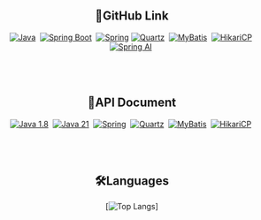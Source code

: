 <!-- 타이틀 -->
<div align="center">
  <!--img src="https://capsule-render.vercel.app/api?type=cylinder&color=auto&height=100&section=header&text=OYH%20Repository&fontSize=60)"/-->
</div>

<br/>

<div align=center>
  <h2>🔗GitHub Link</h2>
  <a href="https://github.com/openjdk">
    <img alt="Java" src ="https://img.shields.io/badge/Java-FF9950.svg?&style=for-the-badge&logo=Java&logoColor=white"/><a/>&nbsp;
  <a href="https://github.com/spring-projects">
    <img alt="Spring Boot" src ="https://img.shields.io/badge/Spring Boot-6DB33F.svg?&style=for-the-badge&logo=Spring Boot&logoColor=white"/><a/>&nbsp;
  <a href="https://github.com/spring-projects">
    <img alt="Spring" src ="https://img.shields.io/badge/Spring-6DB33F.svg?&style=for-the-badge&logo=Spring&logoColor=white"/><a/>
  <a href="https://github.com/quartz-scheduler">
    <img alt="Quartz" src ="https://img.shields.io/badge/Quartz-FFFFFF.svg?&style=for-the-badge&logo=quartz&logoColor=white"/><a/>&nbsp;
  <a href="https://github.com/mybatis">
    <img alt="MyBatis" src ="https://img.shields.io/badge/MyBatis-78b0ff.svg?&style=for-the-badge&logo=MyBatis&logoColor=white"/><a/>&nbsp;
  <a href="https://github.com/brettwooldridge/HikariCP">
    <img alt="HikariCP" src ="https://img.shields.io/badge/HikariCP-65c4c7.svg?&style=for-the-badge&logo=HikariCP&logoColor=white"/><a/>&nbsp;
  <br/>
  <a href="https://github.com/spring-projects/spring-ai">
    <img alt="Spring AI" src ="https://img.shields.io/badge/Spring AI-6DB33F.svg?&style=for-the-badge&logo=Spring&logoColor=white"/><a/>&nbsp;
</div>
      
<br/>
<br/>
<br/>

<div align=center>
  <h2>🔗API Document</h2>
  <a href="https://docs.oracle.com/javase/8/docs/api/">
    <img alt="Java 1.8" src ="https://img.shields.io/badge/Java 8 API-FF9950.svg?&style=for-the-badge&logo=Java&logoColor=white"/><a/>&nbsp;
  <a href="https://docs.oracle.com/en/java/javase/21/docs/api/index.html">
    <img alt="Java 21" src ="https://img.shields.io/badge/Java 21 API-FF9950.svg?&style=for-the-badge&logo=Java&logoColor=white"/><a/>&nbsp;      
  <a href="https://docs.spring.io/spring-framework/docs/current/javadoc-api/">
    <img alt="Spring" src ="https://img.shields.io/badge/Spring API-6DB33F.svg?&style=for-the-badge&logo=Spring&logoColor=white"/><a/>&nbsp;
  <a href="https://github.com/quartz-scheduler">
    <img alt="Quartz" src ="https://img.shields.io/badge/Quartz 2.3.0 API-FFFFFF.svg?&style=for-the-badge&logo=quartz&logoColor=white"/><a/>&nbsp;
  <a href="https://mybatis.org/mybatis-3/apidocs/index.html">
    <img alt="MyBatis" src ="https://img.shields.io/badge/MyBatis API-78b0ff.svg?&style=for-the-badge&logo=MyBatis&logoColor=white"/><a/>&nbsp;
  <a href="https://javadoc.io/doc/com.zaxxer/HikariCP/latest/com.zaxxer.hikari/module-summary.html">
    <img alt="HikariCP" src ="https://img.shields.io/badge/HikariCP API-65c4c7.svg?&style=for-the-badge&logo=HikariCP&logoColor=white"/><a/>&nbsp;
</div>

<br/>
<br/>
<br/>

<div align=center>
  <h2>🛠️Languages</h2>
  
  [![Top Langs](https://github-readme-stats.vercel.app/api/top-langs/?username=YuHyunO&layout=compact)]
</div>



<br/>
<br/>
<br/>

